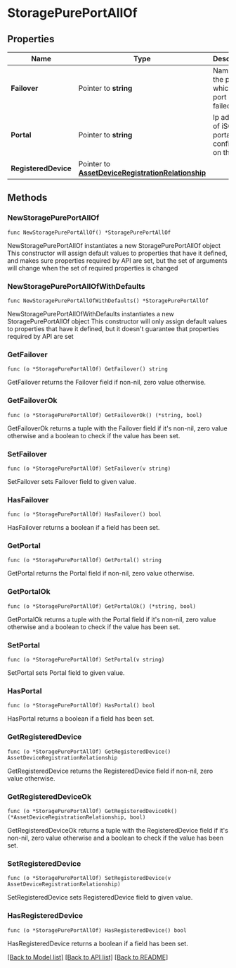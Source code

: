 # StoragePurePortAllOf

## Properties

Name | Type | Description | Notes
------------ | ------------- | ------------- | -------------
**Failover** | Pointer to **string** | Name of the port to which this port has failed over. | [optional] [readonly] 
**Portal** | Pointer to **string** | Ip address of iSCSI portal configured on the port. | [optional] [readonly] 
**RegisteredDevice** | Pointer to [**AssetDeviceRegistrationRelationship**](asset.DeviceRegistration.Relationship.md) |  | [optional] 

## Methods

### NewStoragePurePortAllOf

`func NewStoragePurePortAllOf() *StoragePurePortAllOf`

NewStoragePurePortAllOf instantiates a new StoragePurePortAllOf object
This constructor will assign default values to properties that have it defined,
and makes sure properties required by API are set, but the set of arguments
will change when the set of required properties is changed

### NewStoragePurePortAllOfWithDefaults

`func NewStoragePurePortAllOfWithDefaults() *StoragePurePortAllOf`

NewStoragePurePortAllOfWithDefaults instantiates a new StoragePurePortAllOf object
This constructor will only assign default values to properties that have it defined,
but it doesn't guarantee that properties required by API are set

### GetFailover

`func (o *StoragePurePortAllOf) GetFailover() string`

GetFailover returns the Failover field if non-nil, zero value otherwise.

### GetFailoverOk

`func (o *StoragePurePortAllOf) GetFailoverOk() (*string, bool)`

GetFailoverOk returns a tuple with the Failover field if it's non-nil, zero value otherwise
and a boolean to check if the value has been set.

### SetFailover

`func (o *StoragePurePortAllOf) SetFailover(v string)`

SetFailover sets Failover field to given value.

### HasFailover

`func (o *StoragePurePortAllOf) HasFailover() bool`

HasFailover returns a boolean if a field has been set.

### GetPortal

`func (o *StoragePurePortAllOf) GetPortal() string`

GetPortal returns the Portal field if non-nil, zero value otherwise.

### GetPortalOk

`func (o *StoragePurePortAllOf) GetPortalOk() (*string, bool)`

GetPortalOk returns a tuple with the Portal field if it's non-nil, zero value otherwise
and a boolean to check if the value has been set.

### SetPortal

`func (o *StoragePurePortAllOf) SetPortal(v string)`

SetPortal sets Portal field to given value.

### HasPortal

`func (o *StoragePurePortAllOf) HasPortal() bool`

HasPortal returns a boolean if a field has been set.

### GetRegisteredDevice

`func (o *StoragePurePortAllOf) GetRegisteredDevice() AssetDeviceRegistrationRelationship`

GetRegisteredDevice returns the RegisteredDevice field if non-nil, zero value otherwise.

### GetRegisteredDeviceOk

`func (o *StoragePurePortAllOf) GetRegisteredDeviceOk() (*AssetDeviceRegistrationRelationship, bool)`

GetRegisteredDeviceOk returns a tuple with the RegisteredDevice field if it's non-nil, zero value otherwise
and a boolean to check if the value has been set.

### SetRegisteredDevice

`func (o *StoragePurePortAllOf) SetRegisteredDevice(v AssetDeviceRegistrationRelationship)`

SetRegisteredDevice sets RegisteredDevice field to given value.

### HasRegisteredDevice

`func (o *StoragePurePortAllOf) HasRegisteredDevice() bool`

HasRegisteredDevice returns a boolean if a field has been set.


[[Back to Model list]](../README.md#documentation-for-models) [[Back to API list]](../README.md#documentation-for-api-endpoints) [[Back to README]](../README.md)


